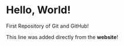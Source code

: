 # Hello, World!
 First Repository of Git and GitHub!
 
 This line was added directly from the **website**!
